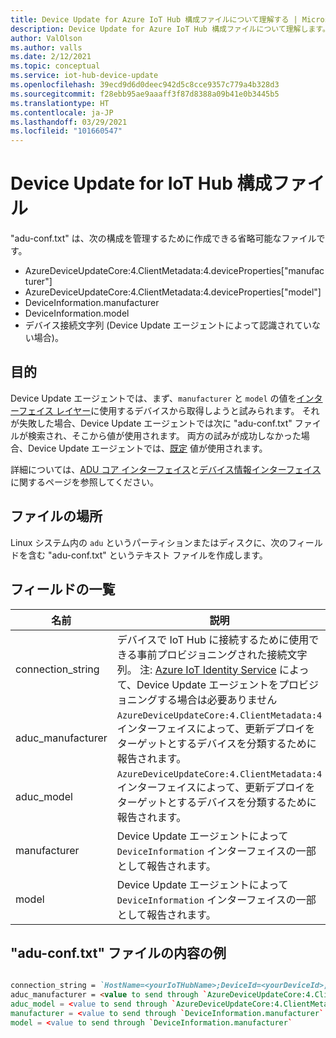 ```yaml
---
title: Device Update for Azure IoT Hub 構成ファイルについて理解する | Microsoft Docs
description: Device Update for Azure IoT Hub 構成ファイルについて理解します。
author: ValOlson
ms.author: valls
ms.date: 2/12/2021
ms.topic: conceptual
ms.service: iot-hub-device-update
ms.openlocfilehash: 39ecd9d6d0deec942d5c8cce9357c779a4b328d3
ms.sourcegitcommit: f28ebb95ae9aaaff3f87d8388a09b41e0b3445b5
ms.translationtype: HT
ms.contentlocale: ja-JP
ms.lasthandoff: 03/29/2021
ms.locfileid: "101660547"
---
```

# <a name="device-update-for-iot-hub-configuration-file"></a>Device Update for IoT Hub 構成ファイル

"adu-conf.txt" は、次の構成を管理するために作成できる省略可能なファイルです。

* AzureDeviceUpdateCore:4.ClientMetadata:4.deviceProperties["manufacturer"]
* AzureDeviceUpdateCore:4.ClientMetadata:4.deviceProperties["model"]
* DeviceInformation.manufacturer
* DeviceInformation.model
* デバイス接続文字列 (Device Update エージェントによって認識されていない場合)。

## <a name="purpose"></a>目的
Device Update エージェントでは、まず、`manufacturer` と `model` の値を[インターフェイス レイヤー](device-update-agent-overview.md#the-interface-layer)に使用するデバイスから取得しようと試みられます。 それが失敗した場合、Device Update エージェントでは次に "adu-conf.txt" ファイルが検索され、そこから値が使用されます。 両方の試みが成功しなかった場合、Device Update エージェントでは、[既定](https://github.com/Azure/iot-hub-device-update/blob/main/CMakeLists.txt) 値が使用されます。

詳細については、[ADU コア インターフェイス](https://github.com/Azure/iot-hub-device-update/tree/main/src/agent/adu_core_interface)と[デバイス情報インターフェイス](https://github.com/Azure/iot-hub-device-update/tree/main/src/agent/device_info_interface)に関するページを参照してください。

## <a name="file-location"></a>ファイルの場所

Linux システム内の `adu` というパーティションまたはディスクに、次のフィールドを含む "adu-conf.txt" というテキスト ファイルを作成します。

## <a name="list-of-fields"></a>フィールドの一覧

|名前|説明|
|-----------|--------------------|
|connection_string|デバイスで IoT Hub に接続するために使用できる事前プロビジョニングされた接続文字列。 注: [Azure IoT Identity Service](https://azure.github.io/iot-identity-service/) によって、Device Update エージェントをプロビジョニングする場合は必要ありません|
|aduc_manufacturer|`AzureDeviceUpdateCore:4.ClientMetadata:4` インターフェイスによって、更新デプロイをターゲットとするデバイスを分類するために報告されます。|
|aduc_model|`AzureDeviceUpdateCore:4.ClientMetadata:4` インターフェイスによって、更新デプロイをターゲットとするデバイスを分類するために報告されます。|
|manufacturer|Device Update エージェントによって `DeviceInformation` インターフェイスの一部として報告されます。|
|model|Device Update エージェントによって `DeviceInformation` インターフェイスの一部として報告されます。|

## <a name="example-adu-conftxt-file-contents"></a>"adu-conf.txt" ファイルの内容の例

```markdown

connection_string = `HostName=<yourIoTHubName>;DeviceId=<yourDeviceId>;SharedAccessKey=<yourSharedAccessKey>`
aduc_manufacturer = <value to send through `AzureDeviceUpdateCore:4.ClientMetadata:4.deviceProperties["manufacturer"]`
aduc_model = <value to send through `AzureDeviceUpdateCore:4.ClientMetadata:4.deviceProperties["model"]`
manufacturer = <value to send through `DeviceInformation.manufacturer`
model = <value to send through `DeviceInformation.manufacturer`
```
